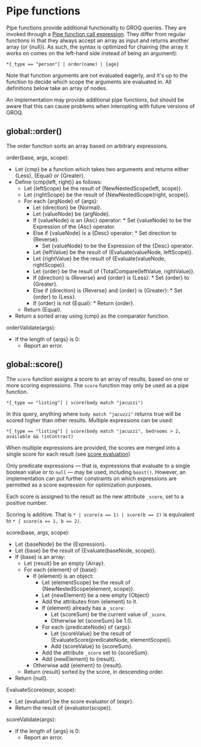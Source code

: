 # Pipe functions

Pipe functions provide additional functionalty to GROQ queries. They are invoked through a [Pipe function call expression](#sec-Pipe-function-call-expression). They differ from regular functions in that they always accept an array as input and returns another array (or {null}). As such, the syntax is optimized for chaining (the array it works on comes on the left-hand side instead of being an argument):

```
*[_type == "person"] | order(name) | {age}
```

Note that function arguments are not evaluated eagerly, and it's up to the function to decide which scope the arguments are evaluated in. All definitions below take an array of nodes.

An implementation may provide additional pipe functions, but should be aware that this can cause problems when interopting with future versions of GROQ.

## global::order()

The order function sorts an array based on arbitrary expressions.

order(base, args, scope):

* Let {cmp} be a function which takes two arguments and returns either {Less}, {Equal} or {Greater}.
* Define {cmp(left, right)} as follows:
  * Let {leftScope} be the result of {NewNestedScope(left, scope)}.
  * Let {rightScope} be the result of {NewNestedScope(right, scope)}.
  * For each {argNode} of {args}:
      * Let {direction} be {Normal}.
    * Let {valueNode} be {argNode}.
    * If {valueNode} is an {Asc} operator:
          * Set {valueNode} to be the Expression of the {Asc} operator.
    * Else if {valueNode} is a {Desc} operator:
          * Set direction to {Reverse}.
      * Set {valueNode} to be the Expression of the {Desc} operator.
    * Let {leftValue} be the result of {Evaluate(valueNode, leftScope)}.
    * Let {rightValue} be the result of {Evaluate(valueNode, rightScope)}.
    * Let {order} be the result of {TotalCompare(leftValue, rightValue)}.
    * If {direction} is {Reverse} and {order} is {Less}:
          * Set {order} to {Greater}.
    * Else if {direction} is {Reverse} and {order} is {Greater}:
          * Set {order} to {Less}.
    * If {order} is not {Equal}:
          * Return {order}.
  * Return {Equal}.
* Return a sorted array using {cmp} as the comparator function.

orderValidate(args):

* If the length of {args} is 0:
  * Report an error.

## global::score()

The `score` function assigns a score to an array of results, based on one or more scoring expressions. The `score` function may only be used as a pipe function.

```groq
*[_type == "listing"] | score(body match "jacuzzi")
```

In this query, anything where `body match "jacuzzi"` returns true will be scored higher than other results. Multiple expressions can be used:

```groq
*[_type == "listing"] | score(body match "jacuzzi", bedrooms > 2, available && !inContract)
```

When multiple expressions are provided, the scores are merged into a single score for each result (see [score evaluation](#sec-Score-evaluation))

Only predicate expressions — that is, expressions that evaluate to a single boolean value or to `null` — may be used, including `boost()`. However, an implementation can put further constraints on which expressions are permitted as a score expression for optimization purposes.

Each score is assigned to the result as the new attribute `_score`, set to a positive number.

Scoring is additive. That is `* | score(a == 1) | score(b == 2)` is equivalent to `* | score(a == 1, b == 2)`.

score(base, args, scope):

* Let {baseNode} be the {Expression}.
* Let {base} be the result of {Evaluate(baseNode, scope)}.
* If {base} is an array:
  * Let {result} be an empty {Array}.
  * For each {element} of {base}:
    * If {element} is an object:
      * Let {elementScope} be the result of {NewNestedScope(element, scope)}.
      * Let {newElement} be a new empty {Object}
      * Add the attributes from {element} to it.
      * If {element} already has a `_score`:
        * Let {scoreSum} be the current value of `_score`.
        * Otherwise let {scoreSum} be 1.0.
      * For each {predicateNode} of {args}:
        * Let {scoreValue} be the result of {EvaluateScore(predicateNode, elementScope)}.
        * Add {scoreValue} to {scoreSum}.
      * Add the attribute `_score` set to {scoreSum}.
      * Add {newElement} to {result}.
    * Otherwise add {element} to {result}.
  * Return {result} sorted by the score, in descending order.
* Return {null}.

EvaluateScore(expr, scope):

* Let {evaluator} be the score evaluator of {expr}.
* Return the result of {evaluator(scope)}.

scoreValidate(args):

* If the length of {args} is 0:
  * Report an error.
